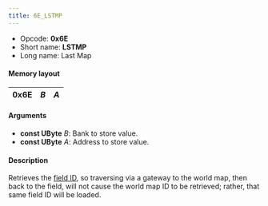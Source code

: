 ```yaml
---
title: 6E_LSTMP
---
```


- Opcode: **0x6E**
- Short name: **LSTMP**
- Long name: Last Map

#### Memory layout

| 0x6E | *B* | *A* |
|------|-----|-----|

#### Arguments

- **const UByte** *B*: Bank to store value.
- **const UByte** *A*: Address to store value.

#### Description

Retrieves the [field ID](../../Field_ID), so traversing via a gateway to the world map, then back to the field, will not cause the world map ID to be retrieved; rather, that same field ID will be loaded.
